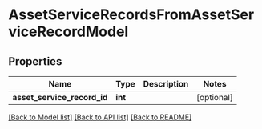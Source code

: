 # AssetServiceRecordsFromAssetServiceRecordModel

## Properties
Name | Type | Description | Notes
------------ | ------------- | ------------- | -------------
**asset_service_record_id** | **int** |  | [optional] 

[[Back to Model list]](../README.md#documentation-for-models) [[Back to API list]](../README.md#documentation-for-api-endpoints) [[Back to README]](../README.md)


